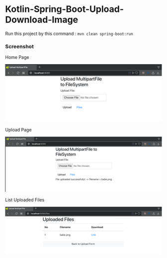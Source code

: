 # Kotlin-Spring-Boot-Upload-Download-Image

Run this project by this command : `mvn clean spring-boot:run`

### Screenshot

Home Page

![Home Page](img/home.png "Home Page")

Upload Page

![Upload Page](img/upload.png "Upload Page")

List Uploaded Files

![List Uploaded Files](img/list.png "List Uploaded Files")
